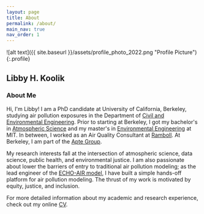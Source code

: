 ```yaml
---
layout: page
title: About
permalink: /about/
main_nav: true
nav_order: 1
---
```


![alt text]({{ site.baseurl }}/assets/profile_photo_2022.png "Profile Picture"){:.profile}

## Libby H. Koolik

### About Me
Hi, I'm Libby! I am a PhD candidate at University of California, Berkeley, studying air pollution exposures in the Department of [Civil and Environmental Engineering](https://ce.berkeley.edu/). Prior to starting at Berkeley, I got my bachelor's in [Atmospheric Science](https://eapsweb.mit.edu/) and my master's in [Environmental Engineering](https://cee.mit.edu/) at MIT. In between, I worked as an Air Quality Consultant at [Ramboll](https://ramboll.com/services-and-sectors/environment-and-health/air-quality-management). At Berkeley, I am part of the [Apte Group](https://apte.berkeley.edu/). 

My research interests fall at the intersection of atmospheric science, data science, public health, and environmental justice. I am also passionate about lower the barriers of entry to traditional air pollution modeling; as the lead engineer of the [ECHO-AIR model](https://echo-air-model.github.io/), I have built a simple hands-off platform for air pollution modeling. The thrust of my work is motivated by equity, justice, and inclusion.

For more detailed information about my academic and research experience, check out my online [CV](https://lkoolik.github.io/CV/). 

